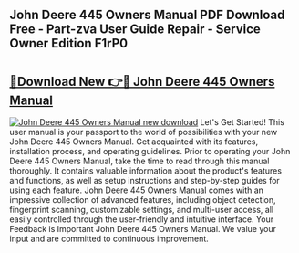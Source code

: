 ## John Deere 445 Owners Manual PDF Download Free - Part-zva User Guide Repair - Service Owner Edition F1rP0

# <h2><a href="http://bc92288.oget.top/?id=John+Deere+445+Owners+Manual">🔗Download New 👉🔴 John Deere 445 Owners Manual</a></h2>

[![John Deere 445 Owners Manual new download](https://i.imgur.com/5g1atiW.png)](http://bc92288.oget.top/?id=John+Deere+445+Owners+Manual)
Let's Get Started! This user manual is your passport to the world of possibilities with your new John Deere 445 Owners Manual. Get acquainted with its features, installation process, and operating guidelines. Prior to operating your John Deere 445 Owners Manual, take the time to read through this manual thoroughly. It contains valuable information about the product's features and functions, as well as setup instructions and step-by-step guides for using each feature. John Deere 445 Owners Manual comes with an impressive collection of advanced features, including object detection, fingerprint scanning, customizable settings, and multi-user access, all easily controlled through the user-friendly and intuitive interface. Your Feedback is Important John Deere 445 Owners Manual. We value your input and are committed to continuous improvement.

